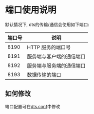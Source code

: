 # 端口使用说明

默认情况下, dts的传输/通信会使用如下端口: 

| 端口号  | 说明 | 
| ------------- | ------------- | 
| 8190 | HTTP 服务的端口号 | 
| 8191 | 服务端与客户端的通信端口 | 
| 8192 | 服务端与服务端的通信端口 | 
| 8193 | 数据传输的端口 | 

## 如何修改

端口配置可在[dts.conf](4.1_node_configuration.md)中修改
